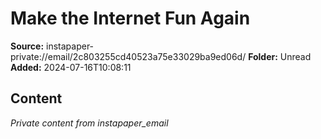 # Make the Internet Fun Again

**Source:** instapaper-private://email/2c803255cd40523a75e33029ba9ed06d/
**Folder:** Unread
**Added:** 2024-07-16T10:08:11




## Content
*Private content from instapaper_email*
